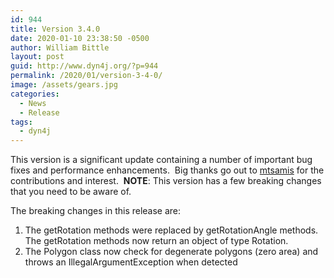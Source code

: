 ```yaml
---
id: 944
title: Version 3.4.0
date: 2020-01-10 23:38:50 -0500
author: William Bittle
layout: post
guid: http://www.dyn4j.org/?p=944
permalink: /2020/01/version-3-4-0/
image: /assets/gears.jpg
categories:
  - News
  - Release
tags:
  - dyn4j
---
```

This version is a significant update containing a number of important bug fixes and performance enhancements.  Big thanks go out to <a onclick="javascript:pageTracker._trackPageview('/outgoing/github.com/mtsamis');"  href="https://github.com/mtsamis">mtsamis</a> for the contributions and interest.  **NOTE**: This version has a few breaking changes that you need to be aware of.

<!--more-->

The breaking changes in this release are:

  1. The getRotation methods were replaced by getRotationAngle methods.  The getRotation methods now return an object of type Rotation.
  2. The Polygon class now check for degenerate polygons (zero area) and throws an IllegalArgumentException when detected